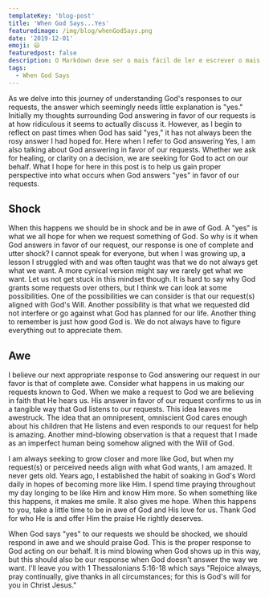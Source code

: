 ```yaml
---
templateKey: 'blog-post'
title: 'When God Says...Yes'
featuredimage: /img/blog/whenGodSays.png
date: '2019-12-01'
emoji: 😃
featuredpost: false
description: O Markdown deve ser o mais fácil de ler e escrever o mais possível.
tags:
  - When God Says
---
```


As we delve into this journey of understanding God's responses to our requests, the answer which seemingly needs little explanation is "yes." Initially my thoughts surrounding God answering in favor of our requests is at how ridiculous it seems to actually discuss it. However, as I begin to reflect on past times when God has said "yes," it has not always been the rosy answer I had hoped for. Here when I refer to God answering Yes, I am also talking about God answering in favor of our requests. Whether we ask for healing, or clarity on a decision, we are seeking for God to act on our behalf. What I hope for here in this post is to help us gain proper perspective into what occurs when God answers "yes" in favor of our requests.

## Shock

When this happens we should be in shock and be in awe of God. A "yes" is what we all hope for when we request something of God. So why is it when God answers in favor of our request, our response is one of complete and utter shock? I cannot speak for everyone, but when I was growing up, a lesson I struggled with and was often taught was that we do not always get what we want. A more cynical version might say we rarely get what we want. Let us not get stuck in this mindset though. It is hard to say why God grants some requests over others, but I think we can look at some possibilities. One of the possibilities we can consider is that our request(s) aligned with God's Will. Another possibility is that what we requested did not interfere or go against what God has planned for our life. Another thing to remember is just how good God is. We do not always have to figure everything out to appreciate them.

## Awe

I believe our next appropriate response to God answering our request in our favor is that of complete awe. Consider what happens in us making our requests known to God. When we make a request to God we are believing in faith that He hears us. His answer in favor of our request confirms to us in a tangible way that God listens to our requests. This idea leaves me awestruck. The idea that an omnipresent, omniscient God cares enough about his children that He listens and even responds to our request for help is amazing. Another mind-blowing observation is that a request that I made as an imperfect human being somehow aligned with the Will of God.

I am always seeking to grow closer and more like God, but when my request(s) or perceived needs align with what God wants, I am amazed. It never gets old. Years ago, I established the habit of soaking in God's Word daily in hopes of becoming more like Him. I spend time praying throughout my day longing to be like Him and know Him more. So when something like this happens, it makes me smile. It also gives me hope. When this happens to you, take a little time to be in awe of God and His love for us. Thank God for who He is and offer Him the praise He rightly deserves.

When God says "yes" to our requests we should be shocked, we should respond in awe and we should praise God. This is the proper response to God acting on our behalf. It is mind blowing when God shows up in this way, but this should also be our response when God doesn't answer the way we want. I'll leave you with 1 Thessalonians 5:16-18 which says "Rejoice always, pray continually, give thanks in all circumstances; for this is God's will for you in Christ Jesus."
